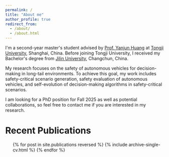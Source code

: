```yaml
---
permalink: /
title: "About me"
author_profile: true
redirect_from: 
  - /about/
  - /about.html
---
```


I'm a second-year master's student advised by [Prof. Yanjun Huang](https://www.researchgate.net/profile/Yanjun-Huang-4) at [Tongji University](https://www.tongji.edu.cn/eng/), Shanghai, China. Before joining Tongji University, I received my Bachelor's degree from [Jilin University](https://www.jlu.edu.cn/#), Changchun, China.

My research focuses on the safety of autonomous vehicles for decision-making in long-tail environments. To achieve this goal, my work includes safety-critical scenario generation, safety evaluation of autonomous vehicles, and self-evolution of decision-making algorithms in safety-critical scenarios.

I am looking for a PhD position for Fall 2025 as well as potential collaborations, so feel free to contact me if you are interested in my research.

Recent Publications
======
  <ul>{% for post in site.publications reversed %}
    {% include archive-single-cv.html %}
  {% endfor %}</ul>



